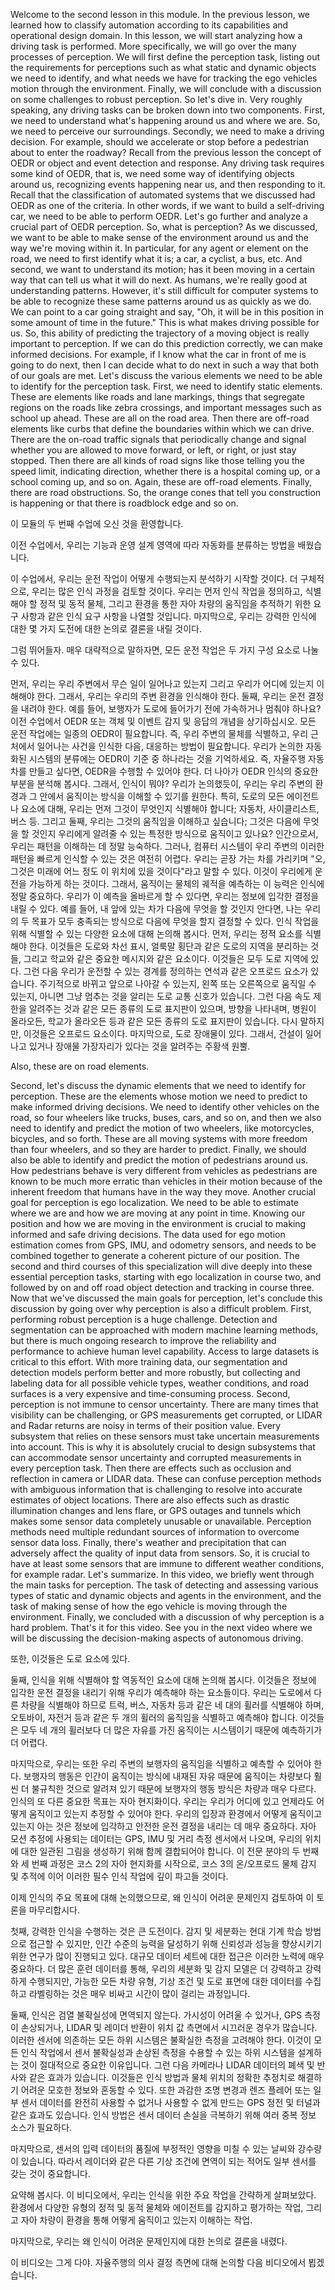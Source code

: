 Welcome to the second lesson in this module. In the previous lesson, we learned how to classify automation according to its capabilities and operational design domain. In this lesson, we will start analyzing how a driving task is performed. More specifically, we will go over the many processes of perception. We will first define the perception task, listing out the requirements for perceptions such as what static and dynamic objects we need to identify, and what needs we have for tracking the ego vehicles motion through the environment. Finally, we will conclude with a discussion on some challenges to robust perception. So let's dive in. Very roughly speaking, any driving tasks can be broken down into two components. First, we need to understand what's happening around us and where we are. So, we need to perceive our surroundings. Secondly, we need to make a driving decision. For example, should we accelerate or stop before a pedestrian about to enter the roadway? Recall from the previous lesson the concept of OEDR or object and event detection and response. Any driving task requires some kind of OEDR, that is, we need some way of identifying objects around us, recognizing events happening near us, and then responding to it. Recall that the classification of automated systems that we discussed had OEDR as one of the criteria. In other words, if we want to build a self-driving car, we need to be able to perform OEDR. Let's go further and analyze a crucial part of OEDR perception. So, what is perception? As we discussed, we want to be able to make sense of the environment around us and the way we're moving within it. In particular, for any agent or element on the road, we need to first identify what it is; a car, a cyclist, a bus, etc. And second, we want to understand its motion; has it been moving in a certain way that can tell us what it will do next. As humans, we're really good at understanding patterns. However, it's still difficult for computer systems to be able to recognize these same patterns around us as quickly as we do. We can point to a car going straight and say, "Oh, it will be in this position in some amount of time in the future." This is what makes driving possible for us. So, this ability of predicting the trajectory of a moving object is really important to perception. If we can do this prediction correctly, we can make informed decisions. For example, if I know what the car in front of me is going to do next, then I can decide what to do next in such a way that both of our goals are met. Let's discuss the various elements we need to be able to identify for the perception task. First, we need to identify static elements. These are elements like roads and lane markings, things that segregate regions on the roads like zebra crossings, and important messages such as school up ahead. These are all on the road area. Then there are off-road elements like curbs that define the boundaries within which we can drive. There are the on-road traffic signals that periodically change and signal whether you are allowed to move forward, or left, or right, or just stay stopped. Then there are all kinds of road signs like those telling you the speed limit, indicating direction, whether there is a hospital coming up, or a school coming up, and so on. Again, these are off-road elements. Finally, there are road obstructions. So, the orange cones that tell you construction is happening or that there is roadblock edge and so on. 


이 모듈의 두 번째 수업에 오신 것을 환영합니다. 

이전 수업에서, 우리는 기능과 운영 설계 영역에 따라 자동화를 분류하는 방법을 배웠습니다. 

이 수업에서, 우리는 운전 작업이 어떻게 수행되는지 분석하기 시작할 것이다. 
더 구체적으로, 우리는 많은 인식 과정을 검토할 것이다. 
우리는 먼저 인식 작업을 정의하고, 식별해야 할 정적 및 동적 물체, 그리고 환경을 통한 자아 차량의 움직임을 추적하기 위한 요구 사항과 같은 인식 요구 사항을 나열할 것입니다. 
마지막으로, 우리는 강력한 인식에 대한 몇 가지 도전에 대한 논의로 결론을 내릴 것이다. 

그럼 뛰어들자. 매우 대략적으로 말하자면, 모든 운전 작업은 두 가지 구성 요소로 나눌 수 있다. 

먼저, 우리는 우리 주변에서 무슨 일이 일어나고 있는지 그리고 우리가 어디에 있는지 이해해야 한다. 
그래서, 우리는 우리의 주변 환경을 인식해야 한다. 
둘째, 우리는 운전 결정을 내려야 한다. 예를 들어, 보행자가 도로에 들어가기 전에 가속하거나 멈춰야 하나요? 이전 수업에서 OEDR 또는 객체 및 이벤트 감지 및 응답의 개념을 상기하십시오.
모든 운전 작업에는 일종의 OEDR이 필요합니다. 
즉, 우리 주변의 물체를 식별하고, 우리 근처에서 일어나는 사건을 인식한 다음, 대응하는 방법이 필요합니다. 우리가 논의한 자동화된 시스템의 분류에는 OEDR이 기준 중 하나라는 것을 기억하세요. 즉, 자율주행 자동차를 만들고 싶다면, OEDR을 수행할 수 있어야 한다. 
더 나아가 OEDR 인식의 중요한 부분을 분석해 봅시다. 
그래서, 인식이 뭐야? 우리가 논의했듯이, 우리는 우리 주변의 환경과 그 안에서 움직이는 방식을 이해할 수 있기를 원한다. 
특히, 도로의 모든 에이전트나 요소에 대해, 우리는 먼저 그것이 무엇인지 식별해야 합니다; 
자동차, 사이클리스트, 버스 등. 
그리고 둘째, 우리는 그것의 움직임을 이해하고 싶습니다; 
그것은 다음에 무엇을 할 것인지 우리에게 알려줄 수 있는 특정한 방식으로 움직이고 있나요? 
인간으로서, 우리는 패턴을 이해하는 데 정말 능숙하다. 
그러나, 컴퓨터 시스템이 우리 주변의 이러한 패턴을 빠르게 인식할 수 있는 것은 여전히 어렵다. 
우리는 곧장 가는 차를 가리키며 "오, 그것은 미래에 어느 정도 이 위치에 있을 것이다"라고 말할 수 있다. 
이것이 우리에게 운전을 가능하게 하는 것이다. 그래서, 움직이는 물체의 궤적을 예측하는 이 능력은 인식에 정말 중요하다. 
우리가 이 예측을 올바르게 할 수 있다면, 우리는 정보에 입각한 결정을 내릴 수 있다. 
예를 들어, 내 앞에 있는 차가 다음에 무엇을 할 것인지 안다면, 나는 우리의 두 목표가 모두 충족되는 방식으로 다음에 무엇을 할지 결정할 수 있다. 
인식 작업을 위해 식별할 수 있는 다양한 요소에 대해 논의해 봅시다. 
먼저, 우리는 정적 요소를 식별해야 한다. 
이것들은 도로와 차선 표시, 얼룩말 횡단과 같은 도로의 지역을 분리하는 것들, 그리고 학교와 같은 중요한 메시지와 같은 요소이다. 
이것들은 모두 도로 지역에 있다. 그런 다음 우리가 운전할 수 있는 경계를 정의하는 연석과 같은 오프로드 요소가 있습니다. 
주기적으로 바뀌고 앞으로 나아갈 수 있는지, 왼쪽 또는 오른쪽으로 움직일 수 있는지, 아니면 그냥 멈추는 것을 알리는 도로 교통 신호가 있습니다. 
그런 다음 속도 제한을 알려주는 것과 같은 모든 종류의 도로 표지판이 있으며, 방향을 나타내며, 병원이 올라오든, 학교가 올라오든 등과 같은 모든 종류의 도로 표지판이 있습니다. 
다시 말하지만, 이것들은 오프로드 요소이다. 
마지막으로, 도로 장애물이 있다. 
그래서, 건설이 일어나고 있거나 장애물 가장자리가 있다는 것을 알려주는 주황색 원뿔.
  

Also, these are on road elements. 

Second, let's discuss the dynamic elements that we need to identify for perception. These are the elements whose motion we need to predict to make informed driving decisions. We need to identify other vehicles on the road, so four wheelers like trucks, buses, cars, and so on, and then we also need to identify and predict the motion of two wheelers, like motorcycles, bicycles, and so forth. These are all moving systems with more freedom than four wheelers, and so they are harder to predict. Finally, we should also be able to identify and predict the motion of pedestrians around us. How pedestrians behave is very different from vehicles as pedestrians are known to be much more erratic than vehicles in their motion because of the inherent freedom that humans have in the way they move. Another crucial goal for perception is ego localization. We need to be able to estimate where we are and how we are moving at any point in time. Knowing our position and how we are moving in the environment is crucial to making informed and safe driving decisions. The data used for ego motion estimation comes from GPS, IMU, and odometry sensors, and needs to be combined together to generate a coherent picture of our position. The second and third courses of this specialization will dive deeply into these essential perception tasks, starting with ego localization in course two, and followed by on and off road object detection and tracking in course three. Now that we've discussed the main goals for perception, let's conclude this discussion by going over why perception is also a difficult problem. First, performing robust perception is a huge challenge. Detection and segmentation can be approached with modern machine learning methods, but there is much ongoing research to improve the reliability and performance to achieve human level capability. Access to large datasets is critical to this effort. With more training data, our segmentation and detection models perform better and more robustly, but collecting and labeling data for all possible vehicle types, weather conditions, and road surfaces is a very expensive and time-consuming process. Second, perception is not immune to censor uncertainty. There are many times that visibility can be challenging, or GPS measurements get corrupted, or LIDAR and Radar returns are noisy in terms of their position value. Every subsystem that relies on these sensors must take uncertain measurements into account. This is why it is absolutely crucial to design subsystems that can accommodate sensor uncertainty and corrupted measurements in every perception task. Then there are effects such as occlusion and reflection in camera or LIDAR data. These can confuse perception methods with ambiguous information that is challenging to resolve into accurate estimates of object locations. There are also effects such as drastic illumination changes and lens flare, or GPS outages and tunnels which makes some sensor data completely unusable or unavailable. Perception methods need multiple redundant sources of information to overcome sensor data loss. Finally, there's weather and precipitation that can adversely affect the quality of input data from sensors. So, it is crucial to have at least some sensors that are immune to different weather conditions, for example radar. Let's summarize. In this video, we briefly went through the main tasks for perception. The task of detecting and assessing various types of static and dynamic objects and agents in the environment, and the task of making sense of how the ego vehicle is moving through the environment. Finally, we concluded with a discussion of why perception is a hard problem. That's it for this video. See you in the next video where we will be discussing the decision-making aspects of autonomous driving.

또한, 이것들은 도로 요소에 있다. 

둘째, 인식을 위해 식별해야 할 역동적인 요소에 대해 논의해 봅시다. 
이것들은 정보에 입각한 운전 결정을 내리기 위해 우리가 예측해야 하는 요소들이다. 
우리는 도로에서 다른 차량을 식별해야 하므로 트럭, 버스, 자동차 등과 같은 네 대의 휠러를 식별해야 하며, 오토바이, 자전거 등과 같은 두 개의 휠러의 움직임을 식별하고 예측해야 합니다. 
이것들은 모두 네 개의 휠러보다 더 많은 자유를 가진 움직이는 시스템이기 때문에 예측하기가 더 어렵다. 

마지막으로, 우리는 또한 우리 주변의 보행자의 움직임을 식별하고 예측할 수 있어야 한다. 
보행자의 행동은 인간이 움직이는 방식에 내재된 자유 때문에 움직이는 차량보다 훨씬 더 불규칙한 것으로 알려져 있기 때문에 보행자의 행동 방식은 차량과 매우 다르다. 인식의 또 다른 중요한 목표는 자아 현지화이다. 
우리는 우리가 어디에 있고 언제라도 어떻게 움직이고 있는지 추정할 수 있어야 한다. 
우리의 입장과 환경에서 어떻게 움직이고 있는지 아는 것은 정보에 입각하고 안전한 운전 결정을 내리는 데 매우 중요하다. 
자아 모션 추정에 사용되는 데이터는 GPS, IMU 및 거리 측정 센서에서 나오며, 우리의 위치에 대한 일관된 그림을 생성하기 위해 함께 결합되어야 합니다. 
이 전문 분야의 두 번째와 세 번째 과정은 코스 2의 자아 현지화를 시작으로, 코스 3의 온/오프로드 물체 감지 및 추적에 이어 이러한 필수 인식 작업에 깊이 파고들 것이다. 

이제 인식의 주요 목표에 대해 논의했으므로, 왜 인식이 어려운 문제인지 검토하여 이 토론을 마무리합시다. 

첫째, 강력한 인식을 수행하는 것은 큰 도전이다. 감지 및 세분화는 현대 기계 학습 방법으로 접근할 수 있지만, 인간 수준의 능력을 달성하기 위해 신뢰성과 성능을 향상시키기 위한 연구가 많이 진행되고 있다. 
대규모 데이터 세트에 대한 접근은 이러한 노력에 매우 중요하다. 
더 많은 훈련 데이터를 통해, 우리의 세분화 및 감지 모델은 더 강력하고 강력하게 수행되지만, 가능한 모든 차량 유형, 기상 조건 및 도로 표면에 대한 데이터를 수집하고 라벨링하는 것은 매우 비싸고 시간이 많이 걸리는 과정입니다. 

둘째, 인식은 검열 불확실성에 면역되지 않는다. 
가시성이 어려울 수 있거나, GPS 측정이 손상되거나, LIDAR 및 레이더 반환이 위치 값 측면에서 시끄러운 경우가 많습니다. 이러한 센서에 의존하는 모든 하위 시스템은 불확실한 측정을 고려해야 한다. 
이것이 모든 인식 작업에서 센서 불확실성과 손상된 측정을 수용할 수 있는 하위 시스템을 설계하는 것이 절대적으로 중요한 이유입니다. 
그런 다음 카메라나 LIDAR 데이터의 폐색 및 반사와 같은 효과가 있습니다. 
이것들은 인식 방법과 물체 위치의 정확한 추정치로 해결하기 어려운 모호한 정보와 혼동할 수 있다. 
또한 과감한 조명 변경과 렌즈 플레어 또는 일부 센서 데이터를 완전히 사용할 수 없거나 사용할 수 없게 만드는 GPS 정전 및 터널과 같은 효과도 있습니다. 
인식 방법은 센서 데이터 손실을 극복하기 위해 여러 중복 정보 소스가 필요하다. 

마지막으로, 센서의 입력 데이터의 품질에 부정적인 영향을 미칠 수 있는 날씨와 강수량이 있습니다. 
따라서 레이더와 같은 다른 기상 조건에 면역이 되는 적어도 일부 센서를 갖는 것이 중요합니다. 

요약해 봅시다. 이 비디오에서, 우리는 인식을 위한 주요 작업을 간략하게 살펴보았다. 
환경에서 다양한 유형의 정적 및 동적 물체와 에이전트를 감지하고 평가하는 작업, 
그리고 자아 차량이 환경을 통해 어떻게 움직이고 있는지 이해하는 작업. 

마지막으로, 우리는 왜 인식이 어려운 문제인지에 대한 논의로 결론을 내렸다. 

이 비디오는 그게 다야. 자율주행의 의사 결정 측면에 대해 논의할 다음 비디오에서 뵙겠습니다.